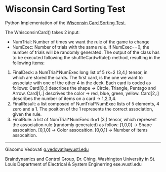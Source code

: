 # Wisconsin Card Sorting Test
Python Implementation of the [Wisconsin Card Sorting Test](https://en.wikipedia.org/wiki/Wisconsin_Card_Sorting_Test).

The WhisconsinCard() takes 2 input:
- NumTrial: Number of times we want the rule of the game to change 
- NumExec: Number of trials with the same rule. If NumExec==0, the number of trials will be randomly generated.
The output of the class has to be executed following the shuffleCardwRule() method, resulting in the following items:
1. FinalDeck: a NumTrial*NumExec long list of 5 rk=2 (3,4,) tensor, in which are stored the cards. The first card, is the one we want to associate with one of the other 4 in the deck. Each card is coded as follows:
  Card[0,:] describes the shape -> Circle, Triangle, Pentago and Arrow.
  Card[1,:] descrives the color -> red, blue, green, yellow.
  Card[2,:] describes the number of items on a card -> 1,2,3,4.
2. FinalResult: a list composed of NumTrial*NumExec lists of 5 elements, 4 zero and a 1. The position of the 1 represents the correct association, given the rule. 
3. FinalRule: a list of NumTrial*NumExec rk=1 (3,) tensor, which represent the association rule (randomly generated) as follow:
  [1,0,0] -> Shape assocaition.
  [0,1,0] -> Color assocaition.
  [0,0,1] -> Number of items assocaition.
-----
Giacomo Vedovati
g.vedovati@wustl.edu

Braindynamics and Control Group, Dr. Ching.
Washington University in St. Louis
Department of Electrical & System Enginerring
ese.wustl.edu
